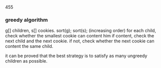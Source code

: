 455

### greedy algorithm
g[] children, s[] cookies.
sort(g); sort(s); (increasing order)
for each child, check whether the smallest cookie can content him
if content, check the next child and the next cookie.
if not, check whether the next cookie can content the same child.

it can be proved that the best strategy is to satisfy as many ungreedy children as possible.